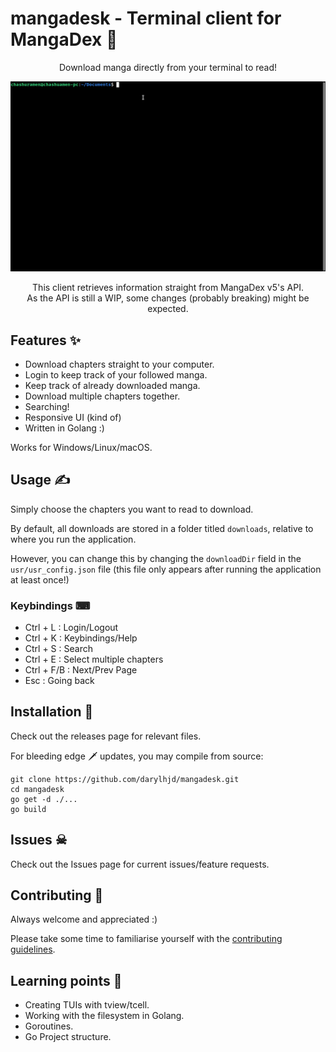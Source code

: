 # mangadesk - Terminal client for MangaDex 📖

<p align="center">Download manga directly from your terminal to read!</p>

<img src="assets/demo.gif" alt="">

<p align="center">This client retrieves information straight from MangaDex v5's API. <br>As the API is still a WIP, some changes (probably breaking) might be expected.</p>

## Features ✨

- Download chapters straight to your computer.
- Login to keep track of your followed manga.
- Keep track of already downloaded manga.
- Download multiple chapters together.
- Searching!
- Responsive UI (kind of)
- Written in Golang :)

Works for Windows/Linux/macOS.

## Usage ✍

Simply choose the chapters you want to read to download.

By default, all downloads are stored in a folder titled `downloads`, relative to where you run the application.

However, you can change this by changing the `downloadDir` field in the `usr/usr_config.json` file (this file only
appears after running the application at least once!)

### Keybindings ⌨

- Ctrl + L   : Login/Logout
- Ctrl + K   : Keybindings/Help
- Ctrl + S   : Search
- Ctrl + E   : Select multiple chapters
- Ctrl + F/B : Next/Prev Page
- Esc        : Going back

## Installation 🔧

Check out the releases page for relevant files.

For bleeding edge 🗡 updates, you may compile from source:

```
git clone https://github.com/darylhjd/mangadesk.git
cd mangadesk
go get -d ./...
go build
```

## Issues ☠

Check out the Issues page for current issues/feature requests.

## Contributing 🤝

Always welcome and appreciated :)

Please take some time to familiarise yourself with the [contributing guidelines](.github/CONTRIBUTING.md).

## Learning points 🧠

- Creating TUIs with tview/tcell.
- Working with the filesystem in Golang.
- Goroutines.
- Go Project structure.
